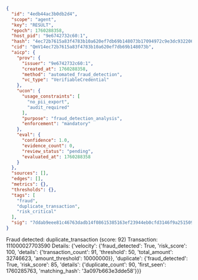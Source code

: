 ```json
{
  "id": "4edb44ac3b0db2d4",
  "scope": "agent",
  "key": "RESULT",
  "epoch": 1760288358,
  "host_pid": "9e6742732c60:1",
  "hash": "4ec72b7615a83f4783b10a620ef7db69b148073b17094972c9e3dc9322063e68",
  "cid": "QmV14ec72b7615a83f4783b10a620ef7db69b148073b",
  "aicp": {
    "prov": {
      "issuer": "9e6742732c60:1",
      "created_at": 1760288358,
      "method": "automated_fraud_detection",
      "vc_type": "VerifiableCredential"
    },
    "ucon": {
      "usage_constraints": [
        "no_pii_export",
        "audit_required"
      ],
      "purpose": "fraud_detection_analysis",
      "enforcement": "mandatory"
    },
    "eval": {
      "confidence": 1.0,
      "evidence_count": 0,
      "review_status": "pending",
      "evaluated_at": 1760288358
    }
  },
  "sources": [],
  "edges": [],
  "metrics": {},
  "thresholds": {},
  "tags": [
    "fraud",
    "duplicate_transaction",
    "risk_critical"
  ],
  "sig": "7ddab9eee81c46763dadb14f08615385163ef23944eb0cfd3146f9a25150910f"
}
```

Fraud detected: duplicate_transaction (score: 92)
Transaction: 111000027703590
Details: {'velocity': {'fraud_detected': True, 'risk_score': 100, 'details': {'transaction_count': 91, 'threshold': 50, 'total_amount': 32746623, 'amount_threshold': 10000000}}, 'duplicate': {'fraud_detected': True, 'risk_score': 85, 'details': {'duplicate_count': 90, 'first_seen': 1760285763, 'matching_hash': '3a097b663e3dde58'}}}